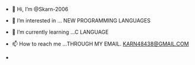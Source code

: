 - 👋 Hi, I’m @Skarn-2006
- 👀 I’m interested in ...  NEW PROGRAMMING LANGUAGES 
- 🌱 I’m currently learning ...C LANGUAGE 
  
- 📫 How to reach me ...THROUGH MY EMAIL. KARN48438@GMAIL.COM
- 


<!---
Skarn-2006/Skarn-2006 is a ✨ special ✨ repository because its `README.md` (this file) appears on your GitHub profile.
You can click the Preview link to take a look at your changes.
--->
